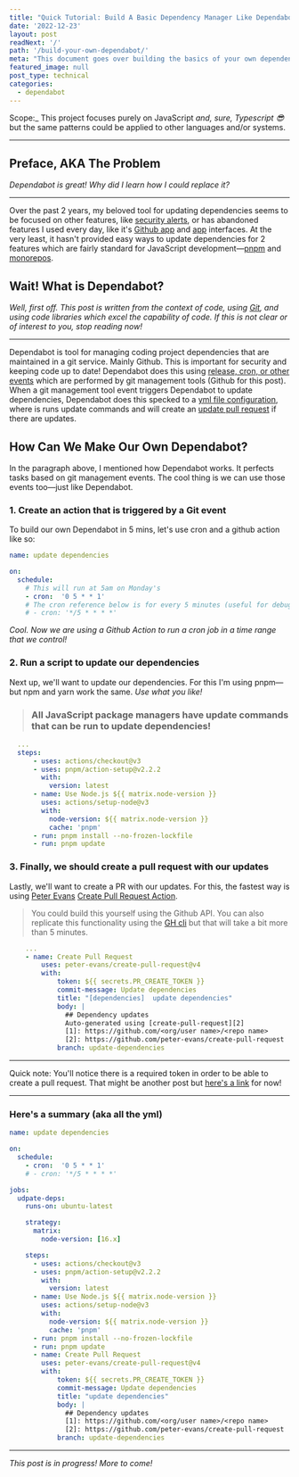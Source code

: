 ```yaml
---
title: "Quick Tutorial: Build A Basic Dependency Manager Like Dependabot In 5 Minutes"
date: '2022-12-23'
layout: post
readNext: '/'
path: '/build-your-own-dependabot/'
meta: "This document goes over building the basics of your own dependency manager, like dependabot, for JavaScript ot Typescript using package managers and Github actions."
featured_image: null
post_type: technical
categories:
  - dependabot
---
```


Scope:_ This project focuses purely on JavaScript _and, sure, Typescript 😎_ but the same patterns could be applied to other languages and/or systems.

---

## Preface, AKA The Problem

_Dependabot is great! Why did I learn how I could replace it?_

---

Over the past 2 years, my beloved tool for updating dependencies seems to be focused on other features, like [security alerts](https://docs.github.com/en/code-security/dependabot/dependabot-security-updates/about-dependabot-security-updates), or has abandoned features I used every day, like it's [Github app](https://docs.github.com/en/developers/apps) and [app](https://web.archive.org/web/20201112034046/http://dependabot.com/) interfaces. At the very least, it hasn't provided easy ways to update dependencies for 2 features which are fairly standard for JavaScript development—[pnpm](https://github.com/dependabot/dependabot-core/issues/1736) and [monorepos](https://github.com/dependabot/dependabot-core/issues/4993).

## Wait! What is Dependabot?

_Well, first off. This post is written from the context of code, using [Git](https://git-scm.com/), and using code libraries which excel the capability of code. If this is not clear or of interest to you, stop reading now!_

---

Dependabot is tool for managing coding project dependencies that are maintained in a git service. Mainly Github. This is important for security and keeping code up to date! Dependabot does this using [release, cron, or other events](https://docs.github.com/en/actions/using-workflows/events-that-trigger-workflows) which are performed by git management tools (Github for this post). When a git management tool event triggers Dependabot to update dependencies, Dependabot does this specked to a [yml file configuration](https://github.com/yowainwright/mini-cookies/blob/master/.github/dependabot.yml), where is runs update commands and will create an [update pull request](https://github.com/yowainwright/mini-cookies/pull/95) if there are updates.

## How Can We Make Our Own Dependabot?

In the paragraph above, I mentioned how Dependabot works. It perfects tasks based on git management events. The cool thing is we can use those events too—just like Dependabot.

### 1. Create an action that is triggered by a Git event

To build our own Dependabot in 5 mins, let's use cron and a github action like so:

```yml
name: update dependencies

on:
  schedule:
    # This will run at 5am on Monday's
    - cron:  '0 5 * * 1'
    # The cron reference below is for every 5 minutes (useful for debugging)
    # - cron: '*/5 * * * *'
```

_Cool. Now we are using a Github Action to run a cron job in a time range that we control!_

### 2. Run a script to update our dependencies

Next up, we'll want to update our dependencies. For this I'm using pnpm—but npm and yarn work the same. _Use what you like!_

> ### All JavaScript package managers have update commands that can be run to update dependencies!

```yml
  ...
  steps:
      - uses: actions/checkout@v3
      - uses: pnpm/action-setup@v2.2.2
        with:
          version: latest
      - name: Use Node.js ${{ matrix.node-version }}
        uses: actions/setup-node@v3
        with:
          node-version: ${{ matrix.node-version }}
          cache: 'pnpm'
      - run: pnpm install --no-frozen-lockfile
      - run: pnpm update
```

### 3. Finally, we should create a pull request with our updates

Lastly, we'll want to create a PR with our updates. For this, the fastest way is using [Peter Evans](https://github.com/peter-evans) [Create Pull Request Action](https://github.com/peter-evans/create-pull-request).

> You could build this yourself using the Github API. You can also replicate this functionality using the [GH cli](https://cli.github.com/) but that will take a bit more than 5 minutes.

```yml
    ...
    - name: Create Pull Request
        uses: peter-evans/create-pull-request@v4
        with:
            token: ${{ secrets.PR_CREATE_TOKEN }}
            commit-message: Update dependencies
            title: "[dependencies]  update dependencies"
            body: |
              ## Dependency updates
              Auto-generated using [create-pull-request][2]
              [1]: https://github.com/<org/user name>/<repo name>
              [2]: https://github.com/peter-evans/create-pull-request
            branch: update-dependencies
```

---

Quick note: You'll notice there is a required token in order to be able to create a pull request. That might be another post but [here's a link](https://docs.github.com/en/authentication/keeping-your-account-and-data-secure/creating-a-personal-access-token) for now!

---

### Here's a summary (aka all the yml)

```yml
name: update dependencies

on:
  schedule:
    - cron:  '0 5 * * 1'
    # - cron: '*/5 * * * *'

jobs:
  udpate-deps:
    runs-on: ubuntu-latest

    strategy:
      matrix:
        node-version: [16.x]

    steps:
      - uses: actions/checkout@v3
      - uses: pnpm/action-setup@v2.2.2
        with:
          version: latest
      - name: Use Node.js ${{ matrix.node-version }}
        uses: actions/setup-node@v3
        with:
          node-version: ${{ matrix.node-version }}
          cache: 'pnpm'
      - run: pnpm install --no-frozen-lockfile
      - run: pnpm update
      - name: Create Pull Request
        uses: peter-evans/create-pull-request@v4
        with:
            token: ${{ secrets.PR_CREATE_TOKEN }}
            commit-message: Update dependencies
            title: "update dependencies"
            body: |
              ## Dependency updates
              [1]: https://github.com/<org/user name>/<repo name>
              [2]: https://github.com/peter-evans/create-pull-request
            branch: update-dependencies
```

---

_This post is in progress! More to come!_
